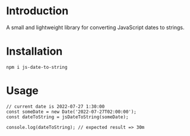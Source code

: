 # Introduction
A small and lightweight library for converting JavaScript dates to strings.

# Installation
`npm i js-date-to-string`

# Usage
```
// current date is 2022-07-27 1:30:00
const someDate = new Date('2022-07-27T02:00:00');
const dateToString = jsDateToString(someDate);

console.log(dateToString); // expected result => 30m
```

